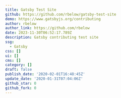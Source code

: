 ```yaml
---
title: Gatsby Test Site
github: https://github.com/rbelow/gatsby-test-site
demo: https://www.gatsbyjs.org/contributing
author: rbelow
author_link: https://github.com/rbelow
date: 2023-11-30T06:52:17.789Z
description: Gatsby contributing test site
ssg:
  - Gatsby
css: []
ui: []
cms: []
category: []
draft: false
publish_date: '2020-02-01T16:48:45Z'
update_date: '2020-01-31T07:04:06Z'
github_star: 0
github_fork: 0
---
```

